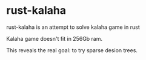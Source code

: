 # rust-kalaha

rust-kalaha is an attempt to solve kalaha game in rust

Kalaha game doesn't fit in 256Gb ram.

This reveals the real goal: to try sparse desion trees.
